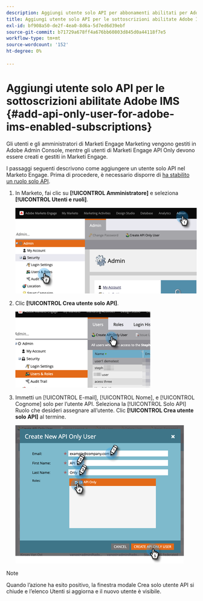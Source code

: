 ```yaml
---
description: Aggiungi utente solo API per abbonamenti abilitati per Adobe IMS - Documenti Marketo - Documentazione del prodotto
title: Aggiungi utente solo API per le sottoscrizioni abilitate Adobe IMS
exl-id: bf908a50-de2f-4ea0-8d6a-5d7ed6d39ebf
source-git-commit: b71729a678ff4a676bb60803d845d0a44118f7e5
workflow-type: tm+mt
source-wordcount: '152'
ht-degree: 0%

---
```


# Aggiungi utente solo API per le sottoscrizioni abilitate Adobe IMS {#add-api-only-user-for-adobe-ims-enabled-subscriptions}

Gli utenti e gli amministratori di Marketi Engage Marketing vengono gestiti in Adobe Admin Console, mentre gli utenti di Marketi Engage API Only devono essere creati e gestiti in Marketi Engage.

I passaggi seguenti descrivono come aggiungere un utente solo API nel Marketo Engage. Prima di procedere, è necessario disporre di [ha stabilito un ruolo solo API](/help/marketo/product-docs/administration/users-and-roles/create-an-api-only-user-role.md).

1. In Marketo, fai clic su **[!UICONTROL Amministratore]** e seleziona **[!UICONTROL Utenti e ruoli]**.

   ![](assets/add-api-only-user-for-adobe-ims-1.png)

1. Clic **[!UICONTROL Crea utente solo API]**.

   ![](assets/add-api-only-user-for-adobe-ims-2.png)

1. Immetti un [!UICONTROL E-mail], [!UICONTROL Nome], e [!UICONTROL Cognome] solo per l’utente API. Seleziona la [!UICONTROL Solo API] Ruolo che desideri assegnare all’utente. Clic **[!UICONTROL Crea utente solo API]** al termine.

   ![](assets/add-api-only-user-for-adobe-ims-3.png)

>[!NOTE]
>
>Quando l’azione ha esito positivo, la finestra modale Crea solo utente API si chiude e l’elenco Utenti si aggiorna e il nuovo utente è visibile.
